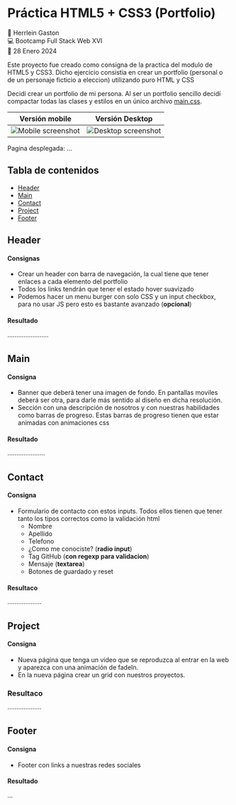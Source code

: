 # Práctica HTML5 + CSS3 (Portfolio)

👤 Herrlein Gaston  
💻 Bootcamp Full Stack Web XVI  
📅 28 Enero 2024

Este proyecto fue creado como consigna de la practica del modulo de HTML5 y CSS3. Dicho ejercicio consistia en crear un portfolio (personal o de un personaje ficticio a eleccion) utilizando puro HTML y CSS

Decidí crear un portfolio de mi persona. Al ser un portfolio sencillo decidí compactar todas las clases y estilos en un único archivo [main.css](./main.css).

| Versión mobile          | Versión Desktop          |
| ----------------------- | ------------------------ |
| ![Mobile screenshot](/) | ![Desktop screenshot](/) |

Pagina desplegada: ...

## Tabla de contenidos

- [Header](#header)
- [Main](#main)
- [Contact](#contact)
- [Project](#project)
- [Footer](#footer)

## Header

#### Consignas

- Crear un header con barra de navegación, la cual tiene que tener enlaces a cada elemento del portfolio
- Todos los links tendrán que tener el estado hover suavizado
- Podemos hacer un menu burger con solo CSS y un input checkbox, para no usar JS pero esto es bastante avanzado (**opcional**)

#### Resultado

·······················

## Main

#### Consigna

- Banner que deberá tener una imagen de fondo. En pantallas moviles deberá ser otra, para darle más sentido al diseño en dicha resolución.
- Sección con una descripción de nosotros y con nuestras habilidades como barras de progreso. Estas barras de progreso tienen que estar animadas con animaciones css

#### Resultado

·····················

## Contact

#### Consigna

- Formulario de contacto con estos inputs. Todos ellos tienen que tener tanto los tipos correctos como la validación html
  - Nombre
  - Apellido
  - Telefono
  - ¿Como me conociste? (**radio input**)
  - Tag GitHub (**con regexp para validacion**)
  - Mensaje (**textarea**)
  - Botones de guardado y reset

#### Resultaco

···················

## Project

#### Consigna

- Nueva página que tenga un video que se reproduzca al entrar en la web y aparezca con una animación de fadeIn.
- En la nueva página crear un grid con nuestros proyectos.

### Resultaco

···················

## Footer

#### Consigna

- Footer con links a nuestras redes sociales

#### Resultado

···
